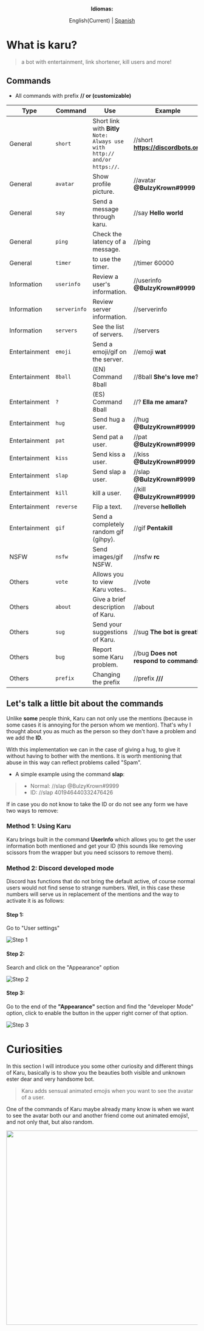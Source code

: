 <p style="text-align: center;"><b>Idiomas:</b></p>
<p style="text-align: center;">English(Current) | <a href="https://crownsquad.github.io/karu-es">Spanish</a></p>

# What is karu?
> a bot with entertainment, link shortener, kill users and more!


## Commands
* All commands with prefix **// or (customizable)**

|Type|Command|Use |Example|
|--|--|--|--|
|General|`short`|Short link with **Bitly** ```Note: Always use with http:// and/or https://```.|//short **https://discordbots.org**
|General|`avatar`|Show profile picture.|//avatar **@BulzyKrown#9999**
|General |`say`| Send a message through karu.|//say **Hello world**
|General|`ping`|Check the latency of a message.|//ping
|General|`timer`|to use the timer.|//timer 60000  
|Information|`userinfo`|Review a user's information.|//userinfo **@BulzyKrown#9999**
|Information|`serverinfo`|Review server information.|//serverinfo
|Information|`servers`|See the list of servers.|//servers
|Entertainment|`emoji`|Send a  emoji/gif on the server.|//emoji **wat**
|Entertainment|`8ball`|(EN) Command 8ball|//8ball **She's love me?**
|Entertainment|`?`|(ES) Command 8ball|//? **Ella me amara?**
|Entertainment|`hug`|Send hug a user.|//hug **@BulzyKrown#9999**
|Entertainment|`pat`|Send pat a user.|//pat **@BulzyKrown#9999**
|Entertainment|`kiss`|Send kiss a user.|//kiss **@BulzyKrown#9999**
|Entertainment|`slap`|Send slap a user.|//slap **@BulzyKrown#9999**
|Entertainment|`kill`|kill a user.|//kill **@BulzyKrown#9999**
|Entertainment|`reverse`|Flip a text.|//reverse **hellolleh**
|Entertainment|`gif`|Send a completely random gif (gihpy).|//gif **Pentakill**
|NSFW|`nsfw`|Send images/gif NSFW.|//nsfw **rc**
|Others|`vote`|Allows you to view Karu votes..|//vote
|Others|`about`|Give a brief description of Karu.|//about
|Others|`sug`|Send your suggestions of Karu.|//sug **The bot is great!**
|Others|`bug`|Report some Karu problem.|//bug **Does not respond to commands.**
|Others|`prefix`|Changing the prefix|//prefix **///**

## Let's talk a little bit about the commands
Unlike **some** people think, Karu can not only use the mentions (because in some cases it is annoying for the person whom we mention). That's why I thought about you as much as the person so they don't have a problem and we add the **ID**.

With this implementation we can in the case of giving a hug, to give it without having to bother with the mentions. It is worth mentioning that abuse in this way can reflect problems called "Spam".

* A simple example using the command **slap**:
>- Normal:	//slap @BulzyKrown#9999
>- ID: //slap 401946440332476426

If in case you do not know to take the ID or do not see any form we have two ways to remove:

### Method 1: Using Karu
Karu brings built in the command **UserInfo** which allows you to get the user information both mentioned and get your ID (this sounds like removing scissors from the wrapper but you need scissors to remove them).

### Method 2: Discord developed mode
Discord has functions that do not bring the default active, of course normal users would not find sense to strange numbers. Well, in this case these numbers will serve us in replacement of the mentions and the way to activate it is as follows:

#### Step 1:
Go to "User settings"

![Step 1](https://i.imgur.com/CUH3T1V.png)

#### Step 2:
Search and click on the "Appearance" option

![Step 2](https://i.imgur.com/ppWygex.png)

#### Step 3:
Go to the end of the **"Appearance"** section and find the "developer Mode" option, click to enable the button in the upper right corner of that option.

![Step 3](https://i.imgur.com/EX6q0yL.png)

# Curiosities
In this section I will introduce you some other curiosity and different things of Karu, basically is to show you the beauties both visible and unknown ester dear and very handsome bot.

> Karu adds sensual animated emojis when you want to see the avatar of a user.

One of the commands of Karu maybe already many know is when we want to see the avatar both our and another friend come out animated emojis!, and not only that, but also random.

<img src="https://i.imgur.com/rO1RxJb.gif" width="512"/>
